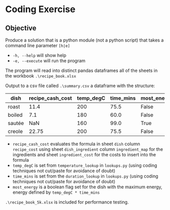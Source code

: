 # Coding Exercise

## Objective
Produce a solution that is a python module (not a python script) that takes a command line parameter `[h|e]`

* `-h, --help` will show help
* `-e, --execute` will run the program

The program will read into distinct pandas dataframes all of the sheets in the workbook `.\recipe_book.xlsx`

Output to a csv file called `.\summary.csv` a dataframe with the structure:

|dish|recipe_cash_cost|temp_degC|time_mins|most_energy|
|----|----------------|---------|---------|-----------|
| roast|11.4|200|75.5|False|
| boiled|7.1|180|60.0|False|
| sautée|NaN|160|99.0|True|
| creole|22.75|200|75.5|False|

* `recipe_cash_cost` evaluates the formula in sheet `dish` column `recipe_cost` using sheet `dish_ingredient` column `ingredient_map` for the ingredients and sheet `ingredient_cost` for the costs to insert into the formula
* `temp_degC` is set from `temperature_lookup` in `lookups.py` (using coding techniques not cut/paste for avoidance of doubt)
* `time_mins` is set from the `duration_lookup` in `lookups.py` (using coding techniques not cut/paste for avoidance of doubt)
* `most_energy` is a boolean flag set for the dish with the maximum energy, energy defined by `temp_degC * time_mins`

`.\recipe_book_5k.xlsx` is included for performance testing.
